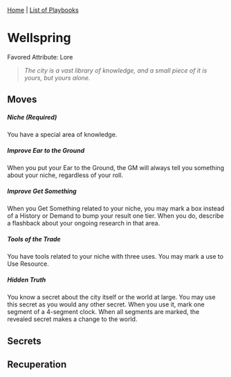 [Home](../index.md) | [List of Playbooks](../index.md#Playbooks)

# Wellspring
Favored Attribute: Lore

>*The city is a vast library of knowledge, and a small piece of it is yours, but yours alone.*


## Moves

##### Niche (Required)
You have a special area of knowledge. 

##### Improve Ear to the Ground
When you put your Ear to the Ground, the GM will always tell you something about your niche, regardless of your roll.

##### Improve Get Something
When you Get Something related to your niche, you may mark a box instead of a History or Demand to bump your result one tier. When you do, describe a flashback about your ongoing research in that area.

##### Tools of the Trade
You have tools related to your niche with three uses. You may mark a use to Use Resource.

##### Hidden Truth
You know a secret about the city itself or the world at large. You may use this secret as you would any other secret. When you use it, mark one segment of a 4-segment clock. When all segments are marked, the revealed secret makes a change to the world.

## Secrets
## Recuperation